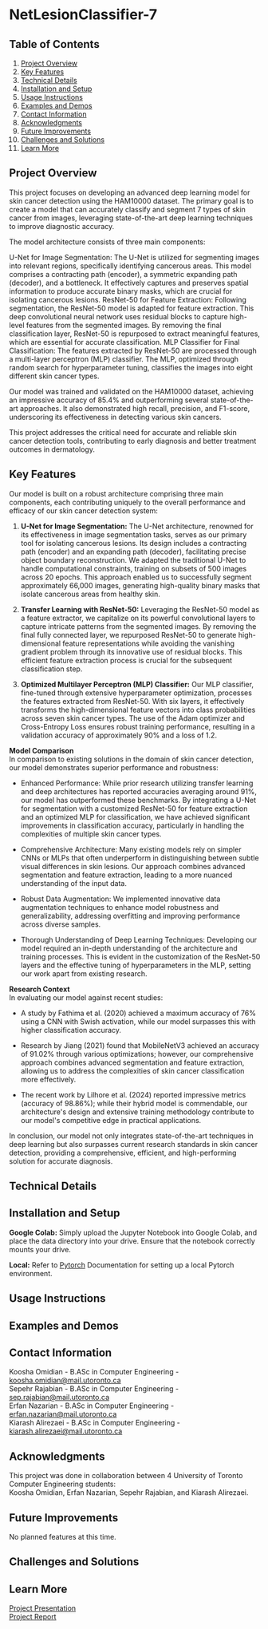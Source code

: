 # NetLesionClassifier-7

## Table of Contents

1. [Project Overview](#project-overview)<br/>
2. [Key Features](#key-features)<br/>
3. [Technical Details](#technical-details)<br/>
4. [Installation and Setup](#installation-and-setup)<br/>
5. [Usage Instructions](#usage-instructions)<br/>
6. [Examples and Demos](#examples-and-demos)<br/>
7. [Contact Information](#contact-information)<br/>
8. [Acknowledgments](#acknowledgments)<br/>
9. [Future Improvements](#future-improvements)<br/>
10. [Challenges and Solutions](#challenges-and-solutions)<br/>
11. [Learn More](#learn-more)<br/>

## Project Overview

This project focuses on developing an advanced deep learning model for skin cancer detection using the HAM10000 dataset. The primary goal is to create a model that can accurately classify and segment 7 types of skin cancer from images, leveraging state-of-the-art deep learning techniques to improve diagnostic accuracy.

The model architecture consists of three main components:

U-Net for Image Segmentation: The U-Net is utilized for segmenting images into relevant regions, specifically identifying cancerous areas. This model comprises a contracting path (encoder), a symmetric expanding path (decoder), and a bottleneck. It effectively captures and preserves spatial information to produce accurate binary masks, which are crucial for isolating cancerous lesions.
ResNet-50 for Feature Extraction: Following segmentation, the ResNet-50 model is adapted for feature extraction. This deep convolutional neural network uses residual blocks to capture high-level features from the segmented images. By removing the final classification layer, ResNet-50 is repurposed to extract meaningful features, which are essential for accurate classification.
MLP Classifier for Final Classification: The features extracted by ResNet-50 are processed through a multi-layer perceptron (MLP) classifier. The MLP, optimized through random search for hyperparameter tuning, classifies the images into eight different skin cancer types.

Our model was trained and validated on the HAM10000 dataset, achieving an impressive accuracy of 85.4% and outperforming several state-of-the-art approaches. It also demonstrated high recall, precision, and F1-score, underscoring its effectiveness in detecting various skin cancers.

This project addresses the critical need for accurate and reliable skin cancer detection tools, contributing to early diagnosis and better treatment outcomes in dermatology.

## Key Features

Our model is built on a robust architecture comprising three main components, each contributing uniquely to the overall performance and efficacy of our skin cancer detection system:

1. **U-Net for Image Segmentation:**
The U-Net architecture, renowned for its effectiveness in image segmentation tasks, serves as our primary tool for isolating cancerous lesions. Its design includes a contracting path (encoder) and an expanding path (decoder), facilitating precise object boundary reconstruction. We adapted the traditional U-Net to handle computational constraints, training on subsets of 500 images across 20 epochs. This approach enabled us to successfully segment approximately 66,000 images, generating high-quality binary masks that isolate cancerous areas from healthy skin.

2. **Transfer Learning with ResNet-50:**
Leveraging the ResNet-50 model as a feature extractor, we capitalize on its powerful convolutional layers to capture intricate patterns from the segmented images. By removing the final fully connected layer, we repurposed ResNet-50 to generate high-dimensional feature representations while avoiding the vanishing gradient problem through its innovative use of residual blocks. This efficient feature extraction process is crucial for the subsequent classification step.

3. **Optimized Multilayer Perceptron (MLP) Classifier:**
Our MLP classifier, fine-tuned through extensive hyperparameter optimization, processes the features extracted from ResNet-50. With six layers, it effectively transforms the high-dimensional feature vectors into class probabilities across seven skin cancer types. The use of the Adam optimizer and Cross-Entropy Loss ensures robust training performance, resulting in a validation accuracy of approximately 90% and a loss of 1.2.


**Model Comparison**<br/>
In comparison to existing solutions in the domain of skin cancer detection, our model demonstrates superior performance and robustness:

- Enhanced Performance: While prior research utilizing transfer learning and deep architectures has reported accuracies averaging around 91%, our model has outperformed these benchmarks. By integrating a U-Net for segmentation with a customized ResNet-50 for feature extraction and an optimized MLP for classification, we have achieved significant improvements in classification accuracy, particularly in handling the complexities of multiple skin cancer types.

- Comprehensive Architecture: Many existing models rely on simpler CNNs or MLPs that often underperform in distinguishing between subtle visual differences in skin lesions. Our approach combines advanced segmentation and feature extraction, leading to a more nuanced understanding of the input data.

- Robust Data Augmentation: We implemented innovative data augmentation techniques to enhance model robustness and generalizability, addressing overfitting and improving performance across diverse samples.

- Thorough Understanding of Deep Learning Techniques: Developing our model required an in-depth understanding of the architecture and training processes. This is evident in the customization of the ResNet-50 layers and the effective tuning of hyperparameters in the MLP, setting our work apart from existing research.

**Research Context**<br/>
In evaluating our model against recent studies:

- A study by Fathima et al. (2020) achieved a maximum accuracy of 76% using a CNN with Swish activation, while our model surpasses this with higher classification accuracy.

- Research by Jiang (2021) found that MobileNetV3 achieved an accuracy of 91.02% through various optimizations; however, our comprehensive approach combines advanced segmentation and feature extraction, allowing us to address the complexities of skin cancer classification more effectively.

- The recent work by Lilhore et al. (2024) reported impressive metrics (accuracy of 98.86%); while their hybrid model is commendable, our architecture's design and extensive training methodology contribute to our model's competitive edge in practical applications.

In conclusion, our model not only integrates state-of-the-art techniques in deep learning but also surpasses current research standards in skin cancer detection, providing a comprehensive, efficient, and high-performing solution for accurate diagnosis.


## Technical Details

## Installation and Setup
**Google Colab:** Simply upload the Jupyter Notebook into Google Colab, and place the data directory into your drive. Ensure that the notebook correctly mounts your drive. 

**Local:** Refer to [Pytorch](https://pytorch.org/get-started/locally/) Documentation for setting up a local Pytorch environment.
## Usage Instructions

## Examples and Demos

## Contact Information
Koosha Omidian - B.ASc in Computer Engineering - koosha.omidian@mail.utoronto.ca<br/>
Sepehr Rajabian -  B.ASc in Computer Engineering - sep.rajabian@mail.utoronto.ca<br/>
Erfan Nazarian -  B.ASc in Computer Engineering - erfan.nazarian@mail.utoronto.ca <br/>
Kiarash Alirezaei -  B.ASc in Computer Engineering - kiarash.alirezaei@mail.utoronto.ca<br/>
## Acknowledgments
This project was done in collaboration between 4 University of Toronto Computer Engineering students: <br/>
Koosha Omidian, Erfan Nazarian, Sepehr Rajabian, and Kiarash Alirezaei. 

## Future Improvements
No planned features at this time. 
## Challenges and Solutions

## Learn More
[Project Presentation](https://youtu.be/LtXUWCuW1PA)<br/>
[Project Report](media/SkinCancer_Final_Report.pdf)
